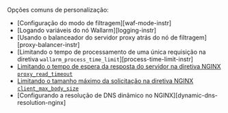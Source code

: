 Opções comuns de personalização:

* [Configuração do modo de filtragem][waf-mode-instr]
* [Logando variáveis do nó Wallarm][logging-instr]
* [Usando o balanceador do servidor proxy atrás do nó de filtragem][proxy-balancer-instr]
* [Limitando o tempo de processamento de uma única requisição na diretiva `wallarm_process_time_limit`][process-time-limit-instr]
* [Limitando o tempo de espera da resposta do servidor na diretiva NGINX `proxy_read_timeout`](https://nginx.org/en/docs/http/ngx_http_proxy_module.html#proxy_read_timeout)
* [Limitando o tamanho máximo da solicitação na diretiva NGINX `client_max_body_size`](https://nginx.org/en/docs/http/ngx_http_core_module.html#client_max_body_size)
* [Configurando a resolução de DNS dinâmico no NGINX][dynamic-dns-resolution-nginx]